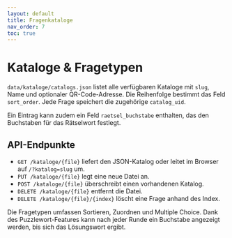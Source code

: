 ```yaml
---
layout: default
title: Fragenkataloge
nav_order: 7
toc: true
---
```


# Kataloge & Fragetypen

`data/kataloge/catalogs.json` listet alle verfügbaren Kataloge mit `slug`, Name und optionaler QR-Code-Adresse. Die Reihenfolge bestimmt das Feld `sort_order`. Jede Frage speichert die zugehörige `catalog_uid`.

Ein Eintrag kann zudem ein Feld `raetsel_buchstabe` enthalten, das den Buchstaben für das Rätselwort festlegt.

## API-Endpunkte

- `GET /kataloge/{file}` liefert den JSON-Katalog oder leitet im Browser auf `/?katalog=slug` um.
- `PUT /kataloge/{file}` legt eine neue Datei an.
- `POST /kataloge/{file}` überschreibt einen vorhandenen Katalog.
- `DELETE /kataloge/{file}` entfernt die Datei.
- `DELETE /kataloge/{file}/{index}` löscht eine Frage anhand des Index.

Die Fragetypen umfassen Sortieren, Zuordnen und Multiple Choice. Dank des Puzzlewort-Features kann nach jeder Runde ein Buchstabe angezeigt werden, bis sich das Lösungswort ergibt.

